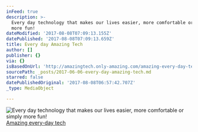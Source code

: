 ```yaml
---
inFeed: true
description: >-
  Every day technology that makes our lives easier, more comfortable or simply
  more fun!
dateModified: '2017-08-08T07:09:13.155Z'
datePublished: '2017-08-08T07:09:13.659Z'
title: Every day Amazing Tech
author: []
publisher: {}
via: {}
isBasedOnUrl: 'http://amazingtech.only-amazing.com/amazing-every-day-technology'
sourcePath: _posts/2017-06-06-every-day-amazing-tech.md
starred: false
datePublishedOriginal: '2017-08-08T06:57:42.707Z'
_type: MediaObject

---
```

![Every day technology that makes our lives easier, more comfortable or simply more fun!](https://the-grid-user-content.s3-us-west-2.amazonaws.com/aced8fd3-30b0-4e85-9609-85c1bedb421d.jpg)
[Amazing every-day tech][0]

[0]: http://amazingtech.only-amazing.com/amazing-every-day-technology/